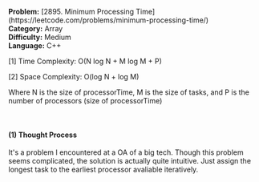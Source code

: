 <p><strong>Problem:</strong> [2895. Minimum Processing Time](https://leetcode.com/problems/minimum-processing-time/)<br>
<strong>Category:</strong> Array <br>
<strong>Difficulty:</strong> Medium <br>
<strong>Language:</strong> C++ </p>

[1] Time Complexity: O(N log N + M log M + P)

[2] Space Complexity: O(log N + log M)

Where N is the size of processorTime, M is the size of tasks, and P is the number of processors (size of processorTime) 

<br>

<h4>(1) Thought Process</h4>

It's a problem I encountered at a OA of a big tech. Though this problem seems complicated, the solution is actually quite intuitive. Just assign the longest task to the earliest processor avaliable iteratively.